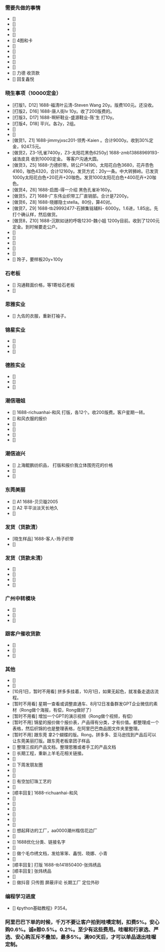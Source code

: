### 需要先做的事情
- [] 
- [] 
- [] 
- [] 
- [] 4图和卡
- [] 
- [] 
- [] 
- [] 
- [] 
- [] 力德 收货款
- [] 回复鑫悦


### 晓生事项（10000定金）    
- [打版1，D12] 1688-福清叶云清-Steven Wang 20y。版费100元。还没收。
- [打版2，D16] 1688-唐人街lv 10y。收了200版费的。
- [打版3，D17] 1688-啊轩鞋业-盛源鞋业-陈'生 打10y。 
- [打版4，D18] 平兴。各2y，2组。 
- [] 
- [] 
- [做货1，Z1] 1688-jimmyjxsc201-领秀-Kaien 。合计9000y。收到30%定金，9247.5元。 
- [做货2，Z3-1孔雀7400y，Z3-太阳花黑色6250y] 1688-zmb13868969193-诚浩皮具 收到10000定金。 等客户沟通大圆。
- [做货3，Z5] 1688-力德织带。转公户14190。太阳花白色3680，花卉杏色4160，咖色4320，合计12160y。发货方式：20y一条。中大转狮岭。已发货1000y太阳花白色+20花卉+20咖色。发货1000太阳花白色+400花卉+20咖色。
- [做货4，Z6] 1688-启图-得一介绍 黑色孔雀补160y。 
- [做货5，Z7] 1688-广东伟业织带工厂直销部。合计是7200y。
- [做货6，Z8] 1688-晓娜隐士stella。80份，算40对。 
- [做货7，Z9] 1688-tb29992477-石狮集铭辅料- 6000y。1.6进，1.85出。先打个确认样，然后做货。
- [做货8，Z10] 1688-沉默如谜的呼吸1230-魏小姐 1200y目前。收到了1200元定金。到时候要走公户。 
- [] 
- [] 
- [] 
- [] 
- [] 
- [] 玲子，要样板20y+100y


### 石老板
- [] 沟通鞋面价格，等1寄给石老板
- [] 

### 思雅实业
- [] 九佐的衣服，重新打袖子。

### 锦星实业
- [] 
- [] 
- [] 

### 德胜实业
- [] 
- [] 
- [] 



### 潮信珊姐
- [] 1688-richuanhai-和风 打版，各12个。收200版费。客户星期一转。
- [] 和风衣服的报价
- [] 
- [] 
- [] 
- [] 

### 潮信迪兴
- [] 上海鲲鹏纺织品， 打版和报价我立体围兜花的价格
- [] 
- [] 

### 东莞美丽
- [] A1 1688-贝贝璇2005 
- [] A2 平平淡淡天长地久
- [] 



### 发货（货款清）
- [晓生样品] 1688-客人-玲子织带
- [] 






### 发货（货款未清）
- [] 
- [] 
- [] 
- [] 



### 广州中转模块
- [] 
- [] 
- [] 



### 跟客户催收货款
- [] 
- [] 
- [] 





### 其他
- [] 
- [] 
- [10月1日，暂时不用看] 拼多多挂着，10月1日，如果无起色，就准备走退店流程。
- [暂时不用看] 星期一查看或调整直通车、8月12日准备群发GPT企业微信的素材（Rong做个海报，有偿，Rong做好了）
- [暂时不用看] 增加一个GPT的演示视频（Rong做个视频，有偿）
- [暂时不用] 锦星的报价做个报价表，产品得有分类，才有价值。都整理成一个表格，然后织锦的也是整理表格，在阿里巴巴商品图文件夹里整理。 
- [暂时不用] 跟东莞 拿2个蝴蝶的版。Rong，拼多多、亚马逊找到产品后可以让东莞美丽打版。跟东莞老板拿团子样品
- [] 整理三叔的产品文档，整理思雅或者手工的产品文档
- [] 长期工程，重新上羊毛花相关链接。
- [] 
- [] 下周发朋友圈
- [] 
- [] 
- [] 有空加钉珠工艺的
- [] 
- [顺丰回复] 1688-richuanhai-和风 
- [] 
- [] 
- [] 
- [] 
- [] 
- [] 
- [] 想起拜访的工厂，aa0000潮州楷信花边厂
- [] 
- [] 1688优化分类、链接名字
- [] 
- [] 做个毛巾绣文档，发给笨笨、鑫悦、晓娜、小青
- [] 
- [顺丰回复] 打版 1688-tb141850400-张炜绣品 
- [顺丰回复] 张炜绣品 
- [] 
- [] 做抖音 只传图 屏蔽评论 长期工厂 定位外砂



### 编程学习进度
- [] 《python基础教程》P354。


### 阿里巴巴下单的时候，千万不要让客户拍到哇噢定制，扣费5%。安心购0.6%。诚e赊0.5%。0.2%。至少有这些费用。哇喔和行家选、严选、安心购互斥不叠加，最多5%。满90天后，才可以单品退出哇喔定制。